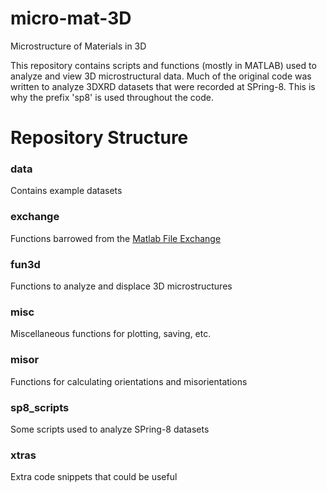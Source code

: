 # micro-mat-3D

Microstructure of Materials in 3D

This repository contains scripts and functions (mostly in MATLAB) used to analyze and view 3D microstructural data. Much of the original code was written to analyze 3DXRD datasets that were recorded at SPring-8. This is why the prefix 'sp8' is used throughout the code.


# Repository Structure

### data
Contains example datasets

### exchange
Functions barrowed from the [Matlab File Exchange](https://de.mathworks.com/matlabcentral/fileexchange/)

### fun3d
Functions to analyze and displace 3D microstructures

### misc
Miscellaneous functions for plotting, saving, etc.

### misor
Functions for calculating orientations and misorientations

### sp8_scripts
Some scripts used to analyze SPring-8 datasets

### xtras
Extra code snippets that could be useful

